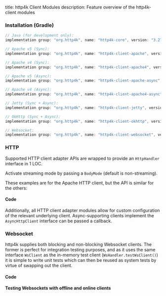 title: http4k Client Modules
description: Feature overview of the http4k-client modules

### Installation (Gradle)

```groovy
// Java (for development only):
implementation group: "org.http4k", name: "http4k-core", version: "3.277.0"

// Apache v5 (Sync): 
implementation group: "org.http4k", name: "http4k-client-apache", version: "3.277.0"

// Apache v4 (Sync): 
implementation group: "org.http4k", name: "http4k-client-apache4", version: "3.277.0"

// Apache v5 (Async): 
implementation group: "org.http4k", name: "http4k-client-apache-async", version: "3.277.0"

// Apache v4 (Async): 
implementation group: "org.http4k", name: "http4k-client-apache4-async", version: "3.277.0"

// Jetty (Sync + Async): 
implementation group: "org.http4k", name: "http4k-client-jetty", version: "3.277.0"

// OkHttp (Sync + Async): 
implementation group: "org.http4k", name: "http4k-client-okhttp", version: "3.277.0"

// Websocket: 
implementation group: "org.http4k", name: "http4k-client-websocket", version: "3.277.0"
```

### HTTP
Supported HTTP client adapter APIs are wrapped to provide an `HttpHandler` interface in 1 LOC.

Activate streaming mode by passing a `BodyMode` (default is non-streaming).

These examples are for the Apache HTTP client, but the API is similar for the others:

#### Code [<img class="octocat"/>](https://github.com/http4k/http4k/blob/master/src/docs/guide/modules/clients/example_http.kt)

<script src="https://gist-it.appspot.com/https://github.com/http4k/http4k/blob/master/src/docs/guide/modules/clients/example_http.kt"></script>

Additionally, all HTTP client adapter modules allow for custom configuration of the relevant underlying client. Async-supporting clients implement the `AsyncHttpClient` interface can be passed a callback.

### Websocket
http4k supplies both blocking and non-blocking Websocket clients. The former is perfect for integration testing purposes, and as it uses the same interface `WsClient` as the in-memory test client (`WsHandler.testWsClient()`) it is simple to write unit tests which can then be reused as system tests by virtue of swapping out the client.

#### Code [<img class="octocat"/>](https://github.com/http4k/http4k/blob/master/src/docs/guide/modules/clients/example_websocket.kt)

<script src="https://gist-it.appspot.com/https://github.com/http4k/http4k/blob/master/src/docs/guide/modules/clients/example_websocket.kt"></script>

#### Testing Websockets with offline and online clients [<img class="octocat"/>](https://github.com/http4k/http4k/blob/master/src/docs/guide/modules/clients/TestingWebsockets.kt)

<script src="https://gist-it.appspot.com/https://github.com/http4k/http4k/blob/master/src/docs/guide/modules/clients/TestingWebsockets.kt"></script>
